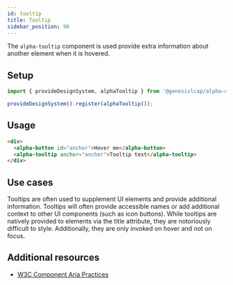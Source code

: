 ```yaml
---
id: tooltip
title: Tooltip
sidebar_position: 90
---
```


<div class="tooltip-examples">

The `alpha-tooltip` component is used provide extra information about another element when it is hovered.

## Setup

```ts
import { provideDesignSystem, alphaTooltip } from '@genesislcap/alpha-design-system';

provideDesignSystem().register(alphaTooltip());
```

## Usage

```html live
<div>
  <alpha-button id="anchor">Hover me</alpha-button>
  <alpha-tooltip anchor="anchor">Tooltip text</alpha-tooltip>
</div>
```

## Use cases

Tooltips are often used to supplement UI elements and provide additional information. Tooltips will often provide accessible names or add additional context to other UI components (such as icon buttons). While tooltips are natively provided to elements via the title attribute, they are notoriously difficult to style. Additionally, they are only invoked on hover and not on focus.

## Additional resources

- [W3C Component Aria Practices](https://w3c.github.io/aria-practices/#tooltip)

</div>